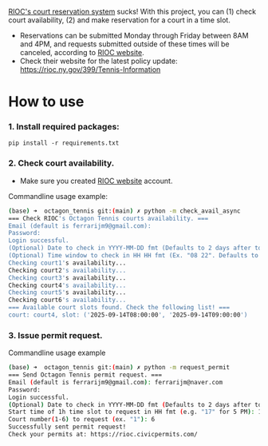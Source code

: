 [RIOC's court reservation system](https://rioc.civicpermits.com/) sucks! With this project, you can (1) check court availability, (2) and make reservation for a court in a time slot.

- Reservations can be submitted Monday through Friday between 8AM and 4PM, and requests submitted outside of these times will be canceled, according to [RIOC website](https://rioc.ny.gov/399/Tennis-Information).
- Check their website for the latest policy update:  https://rioc.ny.gov/399/Tennis-Information

# How to use
### 1. Install required packages:

```
pip install -r requirements.txt
```

### 2. Check court availability.

- Make sure you created [RIOC website](https://rioc.civicpermits.com/Account/Login) account.

Commandline usage example:
```bash
(base) ➜  octagon_tennis git:(main) ✗ python -m check_avail_async
=== Check RIOC's Octagon Tennis courts availability. ===
Email (default is ferrarijm9@gmail.com): 
Password: 
Login successful.
(Optional) Date to check in YYYY-MM-DD fmt (Defaults to 2 days after today): 2025-09-14
(Optional) Time window to check in HH HH fmt (Ex. "08 22". Defaults to 17 22): 08 22
Checking court1's availability...
Checking court2's availability...
Checking court3's availability...
Checking court4's availability...
Checking court5's availability...
Checking court6's availability...
=== Available court slots found. Check the following list! ===
court: court4, slot: ('2025-09-14T08:00:00', '2025-09-14T09:00:00')
```

### 3. Issue permit request.

Commandline usage example
```bash
(base) ➜  octagon_tennis git:(main) ✗ python -m request_permit
=== Send Octagon Tennis permit request. ===
Email (default is ferrarijm9@gmail.com): ferrarijm@naver.com
Password: 
Login successful.
(Optional) Date to check in YYYY-MM-DD fmt (Defaults to 2 days after today):
Start time of 1h time slot to request in HH fmt (e.g. "17" for 5 PM): 11
Court number(1-6) to request (ex. "1"): 6
Successfully sent permit request!
Check your permits at: https://rioc.civicpermits.com/
```